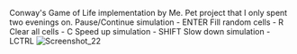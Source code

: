 Conway's Game of Life implementation by Me.
Pet project that I only spent two evenings on.
Pause/Continue simulation - ENTER
Fill random cells - R
Clear all cells - C
Speed up simulation - SHIFT
Slow down simulation - LCTRL
![Screenshot_22](https://github.com/user-attachments/assets/ea3126e6-2759-4c2b-bee9-c1d0cefcd5fb)

